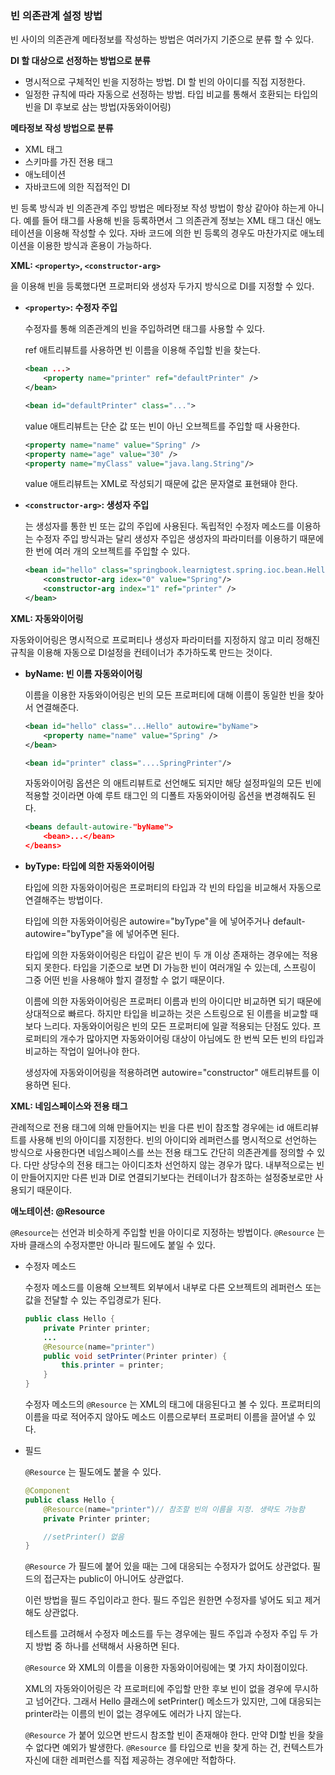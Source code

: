 ### 빈 의존관계 설정 방법

빈 사이의 의존관계 메타정보를 작성하는 방법은 여러가지 기준으로 분류 할 수 있다.

**DI 할 대상으로 선정하는 방법으로 분류**

- 명시적으로 구체적인 빈을 지정하는 방법. DI 할 빈의 아이디를 직접 지정한다.
- 일정한 규칙에 따라 자동으로 선정하는 방법. 타입 비교를 통해서 호환되는 타입의 빈을 DI 후보로 삼는 방법(자동와이어링)

**메타정보 작성 방법으로 분류**

- XML <bean> 태그
- 스키마를 가진 전용 태그
- 애노테이션
- 자바코드에 의한 직접적인 DI

빈 등록 방식과 빈 의존관계 주입 방법은 메타정보 작성 방법이 항상 같아야 하는게 아니다. 예를 들어 <bean> 태그를 사용해 빈을 등록하면서 그 의존관계 정보는 XML 태그 대신 애노테이션을 이용해 작성할 수 있다. 자바 코드에 의한 빈 등록의 경우도 마찬가지로 애노테이션을 이용한 방식과 혼용이 가능하다.

**XML: `<property>`, `<constructor-arg>`**

<bean>을 이용해 빈을 등록했다면 프로퍼티와 생성자 두가지 방식으로 DI를 지정할 수 있다.

- **`<property>`: 수정자 주입**

    수정자를 통해 의존관계의 빈을 주입하려면 <property> 태그를 사용할 수 있다.

    ref 애트리뷰트를 사용하면 빈 이름을 이용해 주입할 빈을 찾는다.

    ```xml
    <bean ...>
    	<property name="printer" ref="defaultPrinter" />
    </bean>

    <bean id="defaultPrinter" class="...">
    ```

    value 애트리뷰트는 단순 값 또는 빈이 아닌 오브젝트를 주입할 때 사용한다.

    ```xml
    <property name="name" value="Spring" />
    <property name="age" value="30" />
    <property name="myClass" value="java.lang.String"/>
    ```

    value 애트리뷰트는 XML로 작성되기 때문에 값은 문자열로 표현돼야 한다.

- **`<constructor-arg>`: 생성자 주입**

    <constructor-arg>는 생성자를 통한 빈 또는 값의 주입에 사용된다. 독립적인 수정자 메소드를 이용하는 수정자 주입 방식과는 달리 생성자 주입은 생성자의 파라미터를 이용하기 때문에 한 번에 여러 개의 오브젝트를 주입할 수 있다.

    ```xml
    <bean id="hello" class="springbook.learnigtest.spring.ioc.bean.Hello">
    	<constructor-arg idex="0" value="Spring"/>
    	<constructor-arg index="1" ref="printer" />
    </bean>
    ```

**XML: 자동와이어링**

자동와이어링은 명시적으로 프로퍼티나 생성자 파라미터를 지정하지 않고 미리 정해진 규칙을 이용해 자동으로 DI설정을 컨테이너가 추가하도록 만드는 것이다.

- **byName: 빈 이름 자동와이어링**

    이름을 이용한 자동와이어링은 빈의 모든 프로퍼티에 대해 이름이 동일한 빈을 찾아서 연결해준다.

    ```xml
    <bean id="hello" class="...Hello" autowire="byName">
    	<property name="name" value="Spring" />
    </bean>

    <bean id="printer" class="....SpringPrinter"/>
    ```

    자동와이어링 옵션은 <bean>의 애트리뷰트로 선언해도 되지만 해당 설정파일의 모든 빈에 적용할 것이라면 아예 루트 태그인 <beans>의 디폴트 자동와이어링 옵션을 변경해줘도 된다.

    ```xml
    <beans default-autowire-"byName">
    	<bean>...</bean>
    </beans>
    ```

- **byType: 타입에 의한 자동와이어링**

    타입에 의한 자동와이어링은 프로퍼티의 타입과 각 빈의 타입을 비교해서 자동으로 연결해주는 방법이다.

    타입에 의한 자동와이어링은 autowire="byType"을 <bean>에 넣어주거나 default-autowire="byType"을 <beans>에 넣어주면 된다.

    타입에 의한 자동와이어링은 타입이 같은 빈이 두 개 이상 존재하는 경우에는 적용되지 못한다. 타입을 기준으로 보면 DI 가능한 빈이 여러개일 수 있는데, 스프링이 그중 어떤 빈을 사용해야 할지 결정할 수 없기 때문이다.

    이름에 의한 자동와이어링은 프로퍼티 이름과 빈의 아이디만 비교하면 되기 때문에 상대적으로 빠르다. 하지만 타입을 비교하는 것은 스트링으로 된 이름을 비교할 때보다 느리다. 자동와이어링은 빈의 모든 프로퍼티에 일괄 적용되는 단점도 있다. 프로퍼티의 개수가 많아지면 자동와이어링 대상이 아님에도 한 번씩 모든 빈의 타입과 비교하는 작업이 일어나야 한다.

    생성자에 자동와이어링을 적용하려면 autowire="constructor" 애트리뷰트를 이용하면 된다.

**XML: 네임스페이스와 전용 태그**

관례적으로 전용 태그에 의해 만들어지는 빈을 다른 빈이 참조할 경우에는 id 애트리뷰트를 사용해 빈의 아이디를 지정한다. 빈의 아이디와 레퍼런스를 명시적으로 선언하는 방식으로 사용한다면 네임스페이스를 쓰는 전용 태그도 간단히 의존관계를 정의할 수 있다. 다만 상당수의 전용 태그는 아이디조차 선언하지 않는 경우가 많다. 내부적으로는 빈이 만들어지지만 다른 빈과 DI로 연결되기보다는 컨테이너가 참조하는 설정중보로만 사용되기 때문이다.

**애노테이션: @Resource**

`@Resource`는 <property> 선언과 비슷하게 주입할 빈을 아이디로 지정하는 방법이다. `@Resource` 는 자바 클래스의 수정자뿐만 아니라 필드에도 붙일 수 있다.

- 수정자 메소드

    수정자 메소드를 이용해 오브젝트 외부에서 내부로 다른 오브젝트의 레퍼런스 또는 값을 전달할 수 있는 주입경로가 된다.

    ```java
    public class Hello {
    	private Printer printer;
    	...
    	@Resource(name="printer")
    	public void setPrinter(Printer printer) {
    		this.printer = printer;
    	}
    }
    ```

    수정자 메소드의 `@Resource` 는 XML의 <property> 태그에 대응된다고 볼 수 있다. 프로퍼티의 이름을 따로 적어주지 않아도 메소드 이름으로부터 프로퍼티 이름을 끌어낼 수 있다.

- 필드

    `@Resource` 는 필도에도 붙을 수 있다.

    ```java
    @Component
    public class Hello {
    	@Resource(name="printer")// 참조할 빈의 이름을 지정. 생략도 가능함
    	private Printer printer;

    	//setPrinter() 없음
    }
    ```

    `@Resource` 가 필드에 붙어 있을 때는 그에 대응되는 수정자가 없어도 상관없다. 필드의 접근자는 public이 아니어도 상관없다.

    이런 방법을 필드 주입이라고 한다. 필드 주입은 원한면 수정자를 넣어도 되고 제거해도 상관없다.

    테스트를 고려해서 수정자 메소드를 두는 경우에는 필드 주입과 수정자 주입 두 가지 방법 중 하나를 선택해서 사용하면 된다.

    `@Resource` 와 XML의 이름을 이용한 자동와이어링에는 몇 가지 차이점이있다.

    XML의 자동와이어링은 각 프로퍼티에 주입할 만한 후보 빈이 없을 경우에 무시하고 넘어간다. 그래서 Hello 클래스에 setPrinter() 메소드가 있지만, 그에 대응되는 printer라는 이름의 빈이 없는 경우에도 에러가 나지 않는다.

    `@Resource` 가 붙어 있으면 반드시 참조할 빈이 존재해야 한다. 만약 DI할 빈을 찾을 수 없다면 예외가 발생한다. `@Resource` 를 타입으로 빈을 찾게 하는 건, 컨텍스트가 자신에 대한 레퍼런스를 직접 제공하는 경우에만 적합하다.
